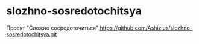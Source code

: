 # slozhno-sosredotochitsya
Проект "Сложно сосредоточиться"
https://github.com/Ashizius/slozhno-sosredotochitsya.git

